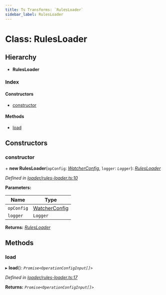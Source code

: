 ```yaml
---
title: Ts Transforms: `RulesLoader`
sidebar_label: RulesLoader
---
```


# Class: RulesLoader

## Hierarchy

* **RulesLoader**

### Index

#### Constructors

* [constructor](rulesloader.md#constructor)

#### Methods

* [load](rulesloader.md#load)

## Constructors

###  constructor

\+ **new RulesLoader**(`opConfig`: *[WatcherConfig](../interfaces/watcherconfig.md)*, `logger`: *`Logger`*): *[RulesLoader](rulesloader.md)*

*Defined in [loader/rules-loader.ts:10](https://github.com/terascope/teraslice/blob/9dc0f8b8/packages/ts-transforms/src/loader/rules-loader.ts#L10)*

**Parameters:**

Name | Type |
------ | ------ |
`opConfig` | [WatcherConfig](../interfaces/watcherconfig.md) |
`logger` | `Logger` |

**Returns:** *[RulesLoader](rulesloader.md)*

## Methods

###  load

▸ **load**(): *`Promise<OperationConfigInput[]>`*

*Defined in [loader/rules-loader.ts:17](https://github.com/terascope/teraslice/blob/9dc0f8b8/packages/ts-transforms/src/loader/rules-loader.ts#L17)*

**Returns:** *`Promise<OperationConfigInput[]>`*

